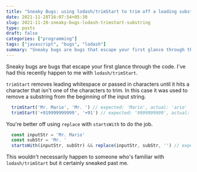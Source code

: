 ```yaml
---
title: "Sneaky Bugs: using lodash/trimStart to trim off a leading substring"
date: 2021-11-28T16:07:54+05:30
slug: 2021-11-28-sneaky-bugs-lodash-trimstart-substring
type: posts
draft: false
categories: ["programming"]
tags: ["javascript", "bugs", "lodash"]
summary: "Sneaky bugs are bugs that escape your first glance through the code. I've had this recently happen to me with `lodash/trimStart`."
---
```


Sneaky bugs are bugs that escape your first glance through the code. I've had this recently happen to me with `lodash/trimStart`. 

`trimStart` removes leading whitespace or passed in characters until it hits a character that isn't one of the characters to trim. In this case it was used to remove a substring from the beginning of the input string.

```js
  trimStart('Mr. Mario', 'Mr. ') // expected: 'Mario', actual: 'ario'
  trimStart('+919999999999', '+91') // expected: '9999999999', actual: ''
```

You're better off using `replace` with `startsWith` to do the job. 

```js
  const inputStr = 'Mr. Mario'
  const subStr = 'Mr. '
  startsWith(inputStr, subStr) && replace(inputStr, subStr, '') // expected: 'Mario', actual: 'Mario'
```

This wouldn't necessarily happen to someone who's familiar with `lodash/trimStart` but it certainly sneaked past me.
